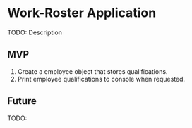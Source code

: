# Work-Roster Application

TODO: Description

## MVP

1. Create a employee object that stores qualifications.
2. Print employee qualifications to console when requested.

## Future

TODO: 